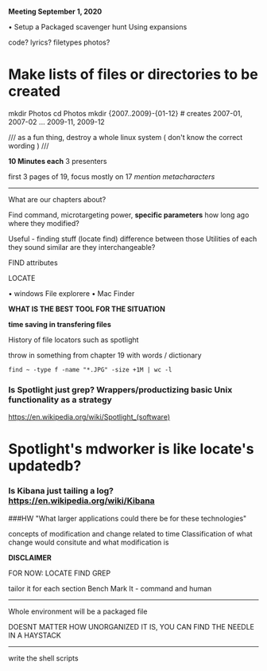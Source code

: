 **Meeting September 1, 2020**

• Setup a Packaged scavenger hunt
  Using expansions
  
  code? lyrics? filetypes photos?
  
# Make lists of files or directories to be created
mkdir Photos
cd Photos
mkdir {2007..2009}-{01-12} # creates 2007-01, 2007-02 ... 2009-11, 2009-12


///
as a fun thing, destroy a whole linux system ( don't know the correct wording )
///


**10 Minutes each** 3 presenters


first 3 pages of 19, focus mostly on 17
*mention metacharacters*


____
What are our chapters about?



Find command, microtargeting power, **specific parameters**
   how long ago where they modified? 


Useful - finding stuff (locate find) difference between those 
Utilities of each
they sound similar 
are they interchangeable?


FIND
attributes

LOCATE


• windows File explorere
• Mac Finder

**WHAT IS THE BEST TOOL FOR THE SITUATION**   

**time saving in transfering files**

History of file locators such as spotlight

throw in something from chapter 19 with words / dictionary

`find ~ -type f -name "*.JPG" -size +1M | wc -l`



### Is Spotlight just grep? Wrappers/productizing basic Unix functionality as a strategy 
https://en.wikipedia.org/wiki/Spotlight_(software)

# Spotlight's mdworker is like locate's updatedb?

### Is Kibana just tailing a log? https://en.wikipedia.org/wiki/Kibana


###HW
"What larger applications could there be for these technologies"

concepts of modification and change related to time
Classification of what change would consitute and what modification is

**DISCLAIMER**

FOR NOW:
LOCATE
FIND
GREP

tailor it for each section
Bench Mark It - command and human


___
Whole environment will be a packaged file


DOESNT MATTER HOW UNORGANIZED IT IS, YOU CAN FIND THE NEEDLE IN A HAYSTACK

___

write the shell scripts

